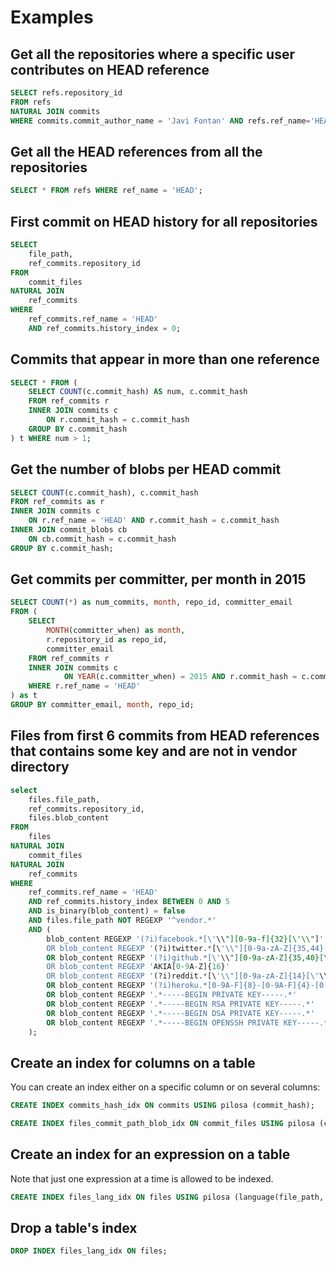 # Examples

## Get all the repositories where a specific user contributes on HEAD reference

```sql
SELECT refs.repository_id
FROM refs
NATURAL JOIN commits
WHERE commits.commit_author_name = 'Javi Fontan' AND refs.ref_name='HEAD';
```

## Get all the HEAD references from all the repositories

```sql
SELECT * FROM refs WHERE ref_name = 'HEAD';
```

## First commit on HEAD history for all repositories

```sql
SELECT
	file_path,
	ref_commits.repository_id
FROM
	commit_files
NATURAL JOIN
	ref_commits
WHERE
	ref_commits.ref_name = 'HEAD'
	AND ref_commits.history_index = 0;
```

## Commits that appear in more than one reference

```sql
SELECT * FROM (
    SELECT COUNT(c.commit_hash) AS num, c.commit_hash
    FROM ref_commits r
    INNER JOIN commits c
        ON r.commit_hash = c.commit_hash
    GROUP BY c.commit_hash
) t WHERE num > 1;
```

##  Get the number of blobs per HEAD commit

```sql
SELECT COUNT(c.commit_hash), c.commit_hash
FROM ref_commits as r
INNER JOIN commits c
    ON r.ref_name = 'HEAD' AND r.commit_hash = c.commit_hash
INNER JOIN commit_blobs cb
    ON cb.commit_hash = c.commit_hash
GROUP BY c.commit_hash;
```

## Get commits per committer, per month in 2015

```sql
SELECT COUNT(*) as num_commits, month, repo_id, committer_email
FROM (
    SELECT
        MONTH(committer_when) as month,
        r.repository_id as repo_id,
        committer_email
    FROM ref_commits r
    INNER JOIN commits c
            ON YEAR(c.committer_when) = 2015 AND r.commit_hash = c.commit_hash
    WHERE r.ref_name = 'HEAD'
) as t
GROUP BY committer_email, month, repo_id;
```

## Files from first 6 commits from HEAD references that contains some key and are not in vendor directory

```sql
select
	files.file_path,
	ref_commits.repository_id,
    files.blob_content
FROM
	files
NATURAL JOIN
	commit_files
NATURAL JOIN
	ref_commits
WHERE
	ref_commits.ref_name = 'HEAD'
	AND ref_commits.history_index BETWEEN 0 AND 5
	AND is_binary(blob_content) = false
    AND files.file_path NOT REGEXP '^vendor.*'
	AND (
        blob_content REGEXP '(?i)facebook.*[\'\\"][0-9a-f]{32}[\'\\"]'
        OR blob_content REGEXP '(?i)twitter.*[\'\\"][0-9a-zA-Z]{35,44}[\'\\"]'
        OR blob_content REGEXP '(?i)github.*[\'\\"][0-9a-zA-Z]{35,40}[\'\\"]'
        OR blob_content REGEXP 'AKIA[0-9A-Z]{16}'
        OR blob_content REGEXP '(?i)reddit.*[\'\\"][0-9a-zA-Z]{14}[\'\\"]'
        OR blob_content REGEXP '(?i)heroku.*[0-9A-F]{8}-[0-9A-F]{4}-[0-9A-F]{4}-[0-9A-F]{4}-[0-9A-F]{12}'
        OR blob_content REGEXP '.*-----BEGIN PRIVATE KEY-----.*'
        OR blob_content REGEXP '.*-----BEGIN RSA PRIVATE KEY-----.*'
        OR blob_content REGEXP '.*-----BEGIN DSA PRIVATE KEY-----.*'
        OR blob_content REGEXP '.*-----BEGIN OPENSSH PRIVATE KEY-----.*'
    );
```

## Create an index for columns on a table

You can create an index either on a specific column or on several columns:

```sql
CREATE INDEX commits_hash_idx ON commits USING pilosa (commit_hash);

CREATE INDEX files_commit_path_blob_idx ON commit_files USING pilosa (commit_hash, file_path, blob_hash);
```

## Create an index for an expression on a table

Note that just one expression at a time is allowed to be indexed.

```sql
CREATE INDEX files_lang_idx ON files USING pilosa (language(file_path, blob_content));
```

## Drop a table's index

```sql
DROP INDEX files_lang_idx ON files;
```

